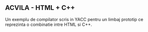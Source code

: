 ## ACVILA - HTML + C++ 

Un exemplu de compilator scris in YACC pentru un limbaj prototip ce reprezinta o combinatie intre HTML si C++.

